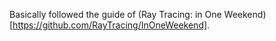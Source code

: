 Basically followed the guide of (Ray Tracing: in One Weekend)[https://github.com/RayTracing/InOneWeekend].